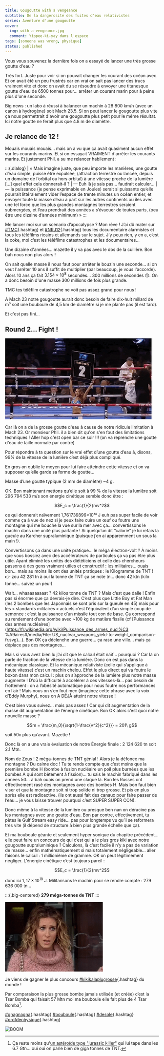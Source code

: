 ```yaml
---
title: Gougoutte with a vengeance
subtitle: De la dangerosité des fuites d'eau relativistes
series: Aventure d'une gougoutte
cover:
  img: with-a-vengeance.jpg
  comment: Yippee-ki-yay dans l'espace
tags: [someone was wrong, physique]
status: published
---
```


Vous vous souvenez la dernière fois on a essayé de lancer une très grosse goutte d'eau ?

Très fort. Juste pour voir si on pouvait changer les courant des océan avec.
Et on avait été un peu frustrés car en vrai on sait pas lancer des trucs
vraiment vite et donc on avait du se résoudre à envoyer une titanesque goutte d'eau de
6500 tonnes pour… arrêter un courant marin pour à peine plus d'une seconde.

Big news : un labo à réussi à balancer un machin à 28 800 km/h (avec un canon à
hydrogène) soit Mach 23.5. Si on peut lancer le gougoutte plus vite ça nous permettrait
d'avoir une gougoutte plus petit pour le même résultat. Ici notre goutte ne ferait plus
que 4.8 m de diamètre.

## Je relance de 12 !

Mouais mouais mouais... mais on a vu que ça avait quasiment aucun effet sur les courants
marins. Et si on essayait VRAIMENT d'arrêter les courants marins. Et justement Phil. a
su me relancer habilement :

:::{.dialog}
| « Mais imagine juste, que peu importe les manières, une goutte d’eau simple, puisse être expulsée, (attraction terrestre ou lancée, depuis un domaine de l’orbital ou hors orbital) à une vitesse proche de la lumière \[…\] quel effet cela donnerait-il ?
| — Euh là je sais pas... faudrait calculer...
| — la puissance (je pense exprimable en Joules) serait si puissante qu’elle pourrait littéralement vider l’espace de trente minutes un océan entier, et envoyer toute la masse d’eau à part sur les autres continents ou îles avec une tel force que les plus grandes montagnes terrestres seraient submergées, et l’eau prendrait des années a s’évacuer de toutes parts, (peu être une dizaine d’années minimum) »
:::

Me lancer moi sur un scénario d’apocalypse ? Mon rêve ! J’ai dû mater sur
[#TMC](https://fr.wikipedia.org/wiki/Th%C3%A9or%C3%A8me_du_moment_cin%C3%A9tique){.hashtag}
et [#NRJ12](https://fr.wikipedia.org/wiki/%C3%89nergie_(physique)){.hashtag} tous les
documentaire alarmistes et tous les téléfilms ricains et allemands sur le sujet. J’y
peux rien, y en a, c’est la coke, moi c’est les téléfilms catastrophes et les
documentaires…

Une dizaine d'années... mazette il y va pas avec le dos de la cuillère. Bon bah nous non plus alors !

On sait quelle masse il nous faut pour arrêter le bouzin une seconde... si on veut l'arrêter 10 ans il suffit de multiplier (par beaucoup, je vous l'accorde). Alors 10 ans ça fait $3.154 \times 10^8$ secondes... 300 millions de secondes 😵. On a donc besoin d'une masse 300 millions de fois plus grande.

TMC tes téléfilm catastrophe ne voit pas assez grand pour nous !

A Mach 23 notre gougoutte aurait donc besoin de faire dix-huit millard de m³ soit une
bouboule de 4,5 km de diamètre si je me plante pas (il est tard).

Et c'est pas fini…

## Round 2… Fight !

![Accrochez-vous à vos équations, c'est reparti !](round-two.gif)

Car là on a de la grosse goutte d'eau à cause de notre ridicule limitation à Mach 23. Or monsieur Phil. il a bien dit qu'on s'en fout des limitations techniques ! Aller hop c'est open bar ce soir !!! (on va reprendre une goutte d'eau de taille normale par contre)

Pour répondre à ta question sur le vrai effet d’une goutte d’eau à, disons, 99%
de la vitesse de la lumière c’est déjà plus compliqué.

En gros on oublie le moyen pour lui faire atteindre cette vitesse et on va
supposer qu’elle garde sa forme de goutte…

Masse d’une goutte typique (2 mm de diamètre) ~4 g.

OK. Bon maintenant mettons qu’elle soit à 99 % de la vitesse la lumière soit
296 794 533 m/s son énergie cinétique semble donc être :

$$E_c = \frac{1}{2}mv^2$$

ce qui donnerait naïvement 1,761739896×10¹⁴ J euh pas super facile de voir comme ça à
vue de nez si je peux faire cuire un œuf ou foutre une montagne qui me bouche la
vue sur la mer avec ça… convertissons le machin dans une unité plus parlante !
Si quelqu’un dit “calorie” je lui refais la gueule au Karcher supraluminique
(puisque j’en ai apparemment un sous la main !).

Convertissons ça dans une unité pratique… le méga électron-volt ? À moins que
vous bossiez avec des accélérateurs de particules ça va pas être plus utile.
Ayant éliminé les unités des diététiciens et celle des chercheurs passons à des
gens vraiment utiles et constructif : les militaires… ouais bon… mais au moins
ils ont des unités pratiques : le Kilogramme de TNT ! :point_right: zou 42 281 tn à oui
la tonne de TNT ça se note tn… donc 42 ktn (kilo tonne… suivez un peu!)

Wait… whaaaaaaaaat ? 42 kilos tonne de TNT ? Mais c’est que dalle ! Enfin pas si
énorme que ça devrais-je dire. C’est plus que Little Boy et Fat Man (les 2
bombes que les Japonnais se sont pris sur la gueule en 45) mais pour les «
standards militaires » actuels c’est l’équivalent d’un simple coup de semonce :
c’est la puissance d’un missile tout con de base. Ça correspond au rendement
d’une bombe avec ~100 kg de matière fissile (cf [Puissance des armes
nucléaires](https://fr.wikipedia.org/wiki/Puissance_des_armes_nucl%C3
%A9aires#/media/File: US_nuclear_weapons_yield-to-weight_comparison-fr.svg)…).
Bon OK ça déclenche une guerre… ça rase une ville… mais ça déplace pas des
montagnes…

Mais si vous avez bien lu j’ai dit que le calcul était naïf… pourquoi ? Car là
on parle de fraction de la vitesse de la lumière. Donc on est pas dans la
mécanique classique. Et la mécanique relativiste (celle qui s’applique à haute
vitesse) c’est un machin chelou. Effet le plus direct qui va foutre le boxon
dans mon calcul : plus on s’approche de la lumière plus notre masse augmente !
D’où la difficulté à accélérer à ces vitesses-là… pas besoin de frottement : on
a l’obésité automatique pour nous foutre nos performances en l’air ! Mais nous
on s’en fout mec (imaginez cette phrase avec la voix d’Eddy Murphy), nous on A
DÉJÀ atteint notre vitesse !

C’est bien vous suivez… mais pas assez ! Car qui dit augmentation de la masse
dit augmentation de l’énergie cinétique. Bon OK alors c’est quoi notre nouvelle
masse ?

$$m = \frac{m_0}{\sqrt{1-\frac{v^2}{c^2}}} = 201\ g$$

soit 50x plus qu’avant. Mazette !

Donc là on a une vraie évaluation de notre Énergie finale : 2 124 620 tn soit
2.1 Mtn.

Nom de Zeus ! 2 méga-tonnes de TNT génial ! Alors je la défonce ma montagne ? Du
calme doc ! Tu te rends compte que c’est moins que la première bombe H (bombe à
fusion nucléaire un poil plus burnées que les bombes A qui sont bêtement à
fission)… tu sais le machin fabriqué dans les années 50… à bah ouais on prend
une claque là. Bon les Russes ont effectivement rasé des montagnes avec des
bombes H. Mais bon faut bien viser et que la montagne soit ni trop solide ni
trop grosse. Et pis en plus après elle est radioactive. (ils ont aussi fait des
canaux pour faire passer de l’eau… je vous laisse trouver pourquoi c’est SUPER
SUPER CON).

Donc même à la vitesse de la lumière ou presque ben nan on déracine pas les
montagnes avec une goutte d’eau. Bon par contre, effectivement, tu pètes le Gulf
Stream easy ride… pas pour longtemps vu qu’il se reformera très vite (il dépend
de structure à bien plus grande échelle que ça).

Et ma bouboule géante et seulement hyper sonique du chapitre précédent… elle
peut faire un concours de qui c’est qui a le plus gros kiki avec notre gougoutte
supraluminique ? Calculons, là c’est facile il n’y a pas de variation de masse…
enfin mathématiquement si mais totalement négligeable… aller faisons le calcul :
1 millionième de gramme. OK on peut légitimement négliger. L’énergie cinétique
c’est toujours pareil :

$$E_c = \frac{1}{2}mv^2$$

donc ici $1,17 \times 10^{18}$ J. Militarisons le machin pour se rendre compte :
279 636 000 tn…

:::{.big-centered}
**279 méga-tonnes de TNT**
:::

![Say whaaaaaaaaaat?!](wtf-say-what.gif)

Je viens de gagner le plus concours [#kikikalaplugrosse](https://fr.wikipedia.org/wiki/Liste_des_plus_gros_canons_par_calibre){.hashtag} du monde !

Par comparaison la plus grosse bombe jamais utilisée (et créée) c’est la Tsar
Bomba qui faisait 57 Mtn moi ma bouboule elle fait plus de 4 Tsar Bomba[^jurassic].

[^jurassic]: Ça reste moins qu'[un astéroïde type "jurassic killer"](https://www.real-world-physics-problems.com/asteroid-impact.html) qui lui tape dans les 6.7 Gtn... oui oui on parle bien de giga tonnes de TNT.

[#gnagnagna](https://fr.wiktionary.org/wiki/gnagnagna){.hashtag}
[#bouboule](https://www.afrik-foot.com/afrique-du-sud-record-pour-le-plus-grand-ballon-du-monde){.hashtag}
[#desole](https://hal.archives-ouvertes.fr/hal-00657397/file/Pages_61_A_67_-_Dumez_H._-_2011_-_Penser_l_action_par_les_excuses._-_Libellio_vol._7_nA_2.pdf){.hashtag}
[#profdephysique](https://www.udppc.asso.fr){.hashtag}

![BOOM](mic-drop-boom.gif)
